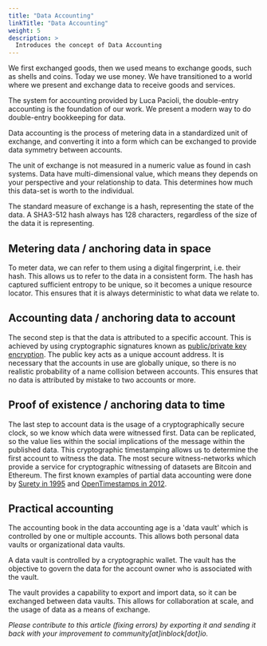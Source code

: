 ```yaml
---
title: "Data Accounting"
linkTitle: "Data Accounting"
weight: 5
description: >
  Introduces the concept of Data Accounting
---
```


We first exchanged goods, then we used means to exchange goods, such as
shells and coins. Today we use money. We have transitioned to a world where
we present and exchange data to receive goods and services.

The system for accounting provided by Luca Pacioli, the double-entry
accounting is the foundation of our work. We present a modern
way to do double-entry bookkeeping for data.

Data accounting is the process of metering data in a standardized unit
of exchange, and converting it into a form which can be exchanged to
provide data symmetry between accounts.

The unit of exchange is not measured in a numeric value as found in cash
systems. Data have multi-dimensional value, which means they depends on your
perspective and your relationship to data. This determines how much this
data-set is worth to the individual.

The standard measure of exchange is a hash, representing the state of the
data. A SHA3-512 hash always has 128 characters, regardless of the size
of the data it is representing.

## Metering data / anchoring data in space

To meter data, we can refer to them using a digital fingerprint, i.e. their
hash. This allows us to refer to the data in a consistent form. The hash has
captured sufficient entropy to be unique, so it becomes a unique resource
locator. This ensures that it is always deterministic to what data we relate
to.

## Accounting data / anchoring data to account

The second step is that the data is attributed to a specific account. This is
achieved by using cryptographic signatures known as [public/private key
encryption](https://en.wikipedia.org/wiki/Public-key_cryptography). The public
key acts as a unique account address. It is necessary that the accounts in use
are globally unique, so there is no realistic probability of a name collision
between accounts. This ensures that no data is attributed by mistake to two
accounts or more.

## Proof of existence / anchoring data to time

The last step to account data is the usage of a cryptographically secure clock,
so we know which data were witnessed first. Data can be replicated, so the
value lies within the social implications of the message within the published
data. This cryptographic timestamping allows us to determine the first account
to witness the data. The most secure witness-networks which provide a service
for cryptographic witnessing of datasets are Bitcoin and Ethereum. The first
known examples of partial data accounting were done by [Surety in
1995](https://www.vice.com/en/article/j5nzx4/what-was-the-first-blockchain) and
[OpenTimestamps in
2012](https://petertodd.org/2016/opentimestamps-announcement).

## Practical accounting

The accounting book in the data accounting age is a 'data vault' which is
controlled by one or multiple accounts. This allows both personal data vaults
or organizational data vaults.

A data vault is controlled by a cryptographic wallet. The vault has the
objective to govern the data for the account owner who is associated with the
vault.

The vault provides a capability to export and import data, so it can be
exchanged between data vaults. This allows for collaboration at scale, and the
usage of data as a means of exchange.

*Please contribute to this article (fixing errors) by exporting it and
sending it back with your improvement to community\[at\]inblock\[dot\]io.*

